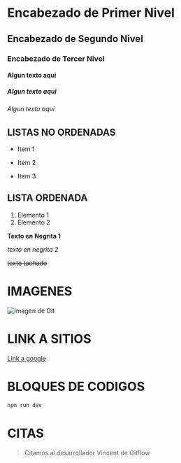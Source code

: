 # Encabezado de Primer Nivel

## Encabezado de Segundo Nivel

### Encabezado de Tercer Nivel

#### Algun texto aqui

##### Algun texto aqui

###### Algun texto aqui

## LISTAS NO ORDENADAS

* Item 1
- Item 2
+ Item 3

## LISTA ORDENADA

1. Elemento 1
2. Elemento 2

**Texto en Negrita 1**

_texto en negrita 2_


~~texto tachado~~


# IMAGENES
![Imagen de Git](https://www.20i.com/blog/wp-content/uploads/2022/08/git-blog-header-740x416.png)

# LINK A SITIOS
[Link a google](https://www.google.com/?hl=es)

# BLOQUES DE CODIGOS
```javascript
npm run dev
```

# CITAS

> Citamos al desarrollador Vincent de Gitflow

